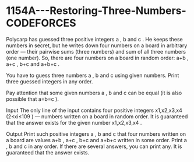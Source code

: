 # 1154A---Restoring-Three-Numbers-CODEFORCES

Polycarp has guessed three positive integers a
, b
 and c
. He keeps these numbers in secret, but he writes down four numbers on a board in arbitrary order — their pairwise sums (three numbers) and sum of all three numbers (one number). So, there are four numbers on a board in random order: a+b
, a+c
, b+c
 and a+b+c
.

You have to guess three numbers a
, b
 and c
 using given numbers. Print three guessed integers in any order.

Pay attention that some given numbers a
, b
 and c
 can be equal (it is also possible that a=b=c
).

Input
The only line of the input contains four positive integers x1,x2,x3,x4
 (2≤xi≤109
) — numbers written on a board in random order. It is guaranteed that the answer exists for the given number x1,x2,x3,x4
.

Output
Print such positive integers a
, b
 and c
 that four numbers written on a board are values a+b
, a+c
, b+c
 and a+b+c
 written in some order. Print a
, b
 and c
 in any order. If there are several answers, you can print any. It is guaranteed that the answer exists.
